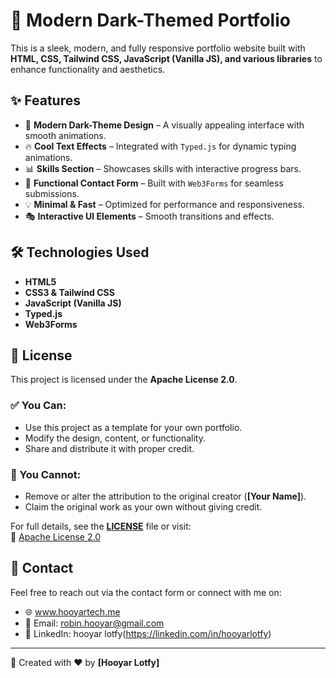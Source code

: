 # 🚀 Modern Dark-Themed Portfolio  

This is a sleek, modern, and fully responsive portfolio website built with **HTML, CSS, Tailwind CSS, JavaScript (Vanilla JS), and various libraries** to enhance functionality and aesthetics.  

## ✨ Features  
- 🎨 **Modern Dark-Theme Design** – A visually appealing interface with smooth animations.  
- 🔥 **Cool Text Effects** – Integrated with `Typed.js` for dynamic typing animations.  
- 📊 **Skills Section** – Showcases skills with interactive progress bars.  
- 📩 **Functional Contact Form** – Built with `Web3Forms` for seamless submissions.  
- 💡 **Minimal & Fast** – Optimized for performance and responsiveness.  
- 🎭 **Interactive UI Elements** – Smooth transitions and effects.  

## 🛠️ Technologies Used  
- **HTML5**  
- **CSS3 & Tailwind CSS**  
- **JavaScript (Vanilla JS)**  
- **Typed.js**  
- **Web3Forms**  

## 📜 License  
This project is licensed under the **Apache License 2.0**.  

### ✅ You Can:  
- Use this project as a template for your own portfolio.  
- Modify the design, content, or functionality.  
- Share and distribute it with proper credit.  

### 🚫 You Cannot:  
- Remove or alter the attribution to the original creator (**[Your Name]**).  
- Claim the original work as your own without giving credit.  

For full details, see the **[LICENSE](LICENSE)** file or visit:  
🔗 [Apache License 2.0](https://www.apache.org/licenses/LICENSE-2.0)  

## 📨 Contact  
Feel free to reach out via the contact form or connect with me on:  
- 🌐 www.hooyartech.me  
- 📧 Email: robin.hooyar@gmail.com  
- 💼 LinkedIn: hooyar lotfy(https://linkedin.com/in/hooyarlotfy)  

---  

🚀 Created with ❤️ by **[Hooyar Lotfy]**  
